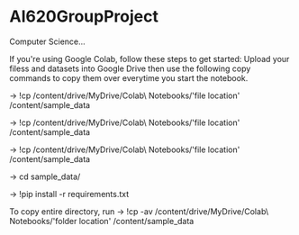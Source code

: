 # AI620GroupProject
Computer Science...

If you're using Google Colab, follow these steps to get started:
Upload your filess and datasets into Google Drive then use the following copy commands to copy them over everytime you start the notebook.

-> !cp /content/drive/MyDrive/Colab\ Notebooks/'file location' /content/sample_data

-> !cp /content/drive/MyDrive/Colab\ Notebooks/'file location' /content/sample_data

-> !cp /content/drive/MyDrive/Colab\ Notebooks/'file location' /content/sample_data

-> cd sample_data/

-> !pip install -r requirements.txt


To copy entire directory, run
  -> !cp -av /content/drive/MyDrive/Colab\ Notebooks/'folder  location' /content/sample_data

